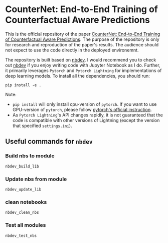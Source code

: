 # CounterNet: End-to-End Training of Counterfactual Aware Predictions

This is the official repository of the paper [CounterNet: End-to-End Training of Counterfactual Aware Predictions](). The purpose of the repository is only for research and reproduction of the paper's results. The audience should not expect to use the code directly in the deployed environemnt. 

The repository is built based on [nbdev](https://nbdev.fast.ai/). I would recommend you to check out [nbdev](https://nbdev.fast.ai/) if you enjoy writing code with Jupyter Notebook as I do. Further, it primarily leverages `Pytorch` and `Pytorch Lightning` for implementations of deep learning models. To install all the dependencies, you should run:

```
pip install -e .
```

Note:
- `pip install` will only install cpu-version of  `pytorch`. If you want to use GPU-version of `pytorch`, please follow [pytorch's official instruction](https://pytorch.org/get-started/locally/).
- As `Pytorch Lightning`'s API changes rapidly, it is not guaranteed that the code is compatible with other versions of Lightning (except the version that specified `settings.ini`).

## Useful commands for `nbdev`
### Build nbs to module

```
nbdev_build_lib
```

### Update nbs from module
```
nbdev_update_lib
```

### clean notebooks
```
nbdev_clean_nbs
```

### Test all modules
```
nbdev_test_nbs
```